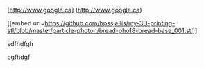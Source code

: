 

[http://www.google.ca] (http://www.google.ca)


[[embed url=https://github.com/hpssjellis/my-3D-printing-stl/blob/master/particle-photon/bread-pho18-bread-base_001.stl]]


sdfhdfgh



cgfhdgf
